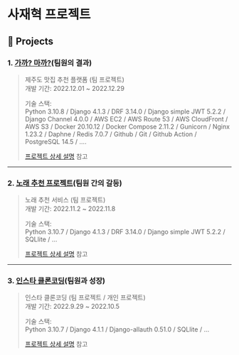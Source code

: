 # 사재혁 프로젝트
## :pushpin: Projects
### 1. [가까? 마까?](https://github.com/1TEAM12/GaGgaMaGga_BE)(팀원의 결과)
>제주도 맛집 추천 플랫폼 (팀 프로젝트)  
>개발 기간: 2022.12.01 ~ 2022.12.29  
>  
>기술 스택:  
>Python 3.10.8 / Django 4.1.3 / DRF 3.14.0 / Django simple JWT 5.2.2 / 
> Django Channel 4.0.0 / AWS EC2 / AWS Route 53 / AWS CloudFront / AWS S3 / Docker 20.10.12 / Docker Compose 2.11.2 / Gunicorn / Nginx 1.23.2 / Daphne / Redis 7.0.7 / 
>Github / Git / Github Action / PostgreSQL 14.5 / ....
>  
>[프로젝트 상세 설명](https://github.com/saJaeHyukc/portfolio/blob/main/project_detail/gaggamagga/gaggamagga.md) 참고

---

### 2. [노래 추천 프로젝트](https://github.com/1TEAM12/Music_Recommend_Back)(팀원 간의 갈등)
>노래 추천 서비스 (팀 프로젝트)  
>개발 기간: 2022.11.2 ~ 2022.11.8  
>  
>기술 스택:  
>Python 3.10.7 / Django 4.1.3  / DRF 3.14.0 / Django simple JWT 5.2.2 / SQLlite / ...
>  
>[프로젝트 상세 설명](https://github.com/saJaeHyukc/portfolio/blob/main/project_detail/music_recommend/music_recommend.md) 참고

---

### 3. [인스타 클론코딩](https://github.com/1TEAM12/insta_clonecoding)(팀원과 성장)
>인스타 클론코딩 (팀 프로젝트 / 개인 프로젝트)  
>개발 기간: 2022.9.29 ~ 2022.10.5  
>  
>기술 스택:  
>Python 3.10.7 / Django 4.1.1 / Django-allauth 0.51.0 / SQLlite / ...
>  
>[프로젝트 상세 설명](https://github.com/saJaeHyukc/portfolio/blob/main/project_detail/insta_clone_coding/insta_clonecoding.md) 참고
